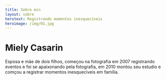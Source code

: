 ```yaml
---
title: Sobre min
layout: sobre
herotext: Registrando momentos inesquecíveis
heroimage: /img/01.jpg
---
```


# Miely Casarin
Esposa e mãe de dois filhos, começou na fotografia em 2007 registrando eventos e foi se apaixonando pela fotografia, em 2010 montou seu estudio e comçou a registrar momentos inesqueciveis em família.